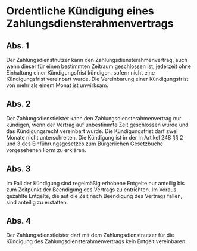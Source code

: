 # Ordentliche Kündigung eines Zahlungsdiensterahmenvertrags



## Abs. 1

 Der Zahlungsdienstnutzer kann den Zahlungsdiensterahmenvertrag, auch wenn dieser für einen bestimmten Zeitraum geschlossen ist, jederzeit ohne Einhaltung einer Kündigungsfrist kündigen, sofern nicht eine Kündigungsfrist vereinbart wurde. Die Vereinbarung einer Kündigungsfrist von mehr als einem Monat ist unwirksam.

## Abs. 2

 Der Zahlungsdienstleister kann den Zahlungsdiensterahmenvertrag nur kündigen, wenn der Vertrag auf unbestimmte Zeit geschlossen wurde und das Kündigungsrecht vereinbart wurde. Die Kündigungsfrist darf zwei Monate nicht unterschreiten. Die Kündigung ist in der in Artikel 248 §§ 2 und 3 des Einführungsgesetzes zum Bürgerlichen Gesetzbuche vorgesehenen Form zu erklären.

## Abs. 3

 Im Fall der Kündigung sind regelmäßig erhobene Entgelte nur anteilig bis zum Zeitpunkt der Beendigung des Vertrags zu entrichten. Im Voraus gezahlte Entgelte, die auf die Zeit nach Beendigung des Vertrags fallen, sind anteilig zu erstatten.

## Abs. 4

 Der Zahlungsdienstleister darf mit dem Zahlungsdienstnutzer für die Kündigung des Zahlungsdiensterahmenvertrags kein Entgelt vereinbaren. 

